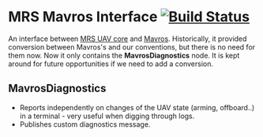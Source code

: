 # MRS Mavros Interface [![Build Status](https://travis-ci.com/ctu-mrs/mrs_mavros_interface.svg?branch=master)](https://travis-ci.com/ctu-mrs/mrs_mavros_interface)

An interface between [MRS UAV core](https://github.com/ctu-mrs/uav_core) and [Mavros](http://wiki.ros.org/mavros).
Historically, it provided conversion between Mavros's and our conventions, but there is no need for them now.
Now it only contains the **MavrosDiagnostics** node.
It is kept around for future opportunities if we need to add a conversion.

## MavrosDiagnostics

* Reports independently on changes of the UAV state (arming, offboard..) in a terminal - very useful when digging through logs.
* Publishes custom diagnostics message.
